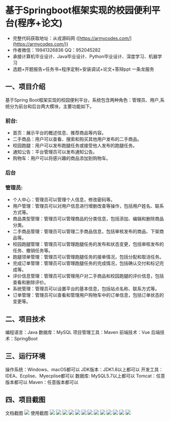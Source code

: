 基于Springboot框架实现的校园便利平台(程序+论文)
=
- 完整代码获取地址：从戎源码网 ([https://armycodes.com/](https://armycodes.com/))
- 作者微信：19941326836  QQ：952045282 
- 承接计算机毕业设计、Java毕业设计、Python毕业设计、深度学习、机器学习
- 选题+开题报告+任务书+程序定制+安装调试+论文+答辩ppt 一条龙服务

一、项目介绍
---
基于Spring Boot框架实现的校园便利平台，系统包含两种角色：管理员、用户,系统分为前台和后台两大模块，主要功能如下。
### 前台:
- 首页：展示平台的概述信息、推荐商品等内容。
- 二手商品：用户可以查看、搜索和购买其他用户发布的二手商品。
- 校园跑腿：用户可以发布跑腿任务或接受他人发布的跑腿任务。
- 通知公告：平台管理员可以发布通知公告。
- 购物车：用户可以将感兴趣的商品添加到购物车。


### 后台
### 管理员:
- 个人中心：管理员可以管理个人信息，修改密码等。
- 用户管理：管理员可以对用户信息进行增删改查等操作，包括用户姓名、联系方式等。
- 商品类型管理：管理员可以管理商品的分类信息，包括添加、编辑和删除商品分类。
- 二手商品管理：管理员可以管理二手商品信息，包括审核发布的商品、下架商品等。
- 校园跑腿管理：管理员可以管理跑腿任务的发布和状态变更，包括审核发布的任务、撤销任务等。
- 跑腿领单管理：管理员可以管理跑腿任务的接单情况，包括分配和取消任务。
- 完成订单管理：管理员可以管理跑腿任务的完成情况，包括确认交付和标记完成等。
- 评价信息管理：管理员可以管理用户对二手商品和校园跑腿的评价信息，包括查看和删除评价。
- 系统管理：管理员可以设置平台的基本信息，包括站点名称、联系方式等。
- 订单管理：管理员可以查看和管理用户购物车中的订单信息，包括订单状态的变更等。
  

二、项目技术
---
编程语言：Java
数据库：MySQL
项目管理工具：Maven
前端技术：Vue
后端技术：SpringBoot

三、运行环境
---
操作系统：Windows、macOS都可以
JDK版本：JDK1.8以上都可以
开发工具：IDEA、Ecplise、Myecplise都可以
数据库: MySQL5.7以上都可以
Tomcat：任意版本都可以
Maven：任意版本都可以

四、项目截图
---
文档截图
![](limage/1.png)
使用截图
![](image/1.png)
![](image/2.png)
![](image/3.png)
![](image/4.png)
![](image/5.png)
![](image/6.png)
![](image/7.png)
![](image/8.png)
![](image/9.png)
![](image/10.png)
![](image/11.png)
![](image/12.png)
![](image/13.png)
